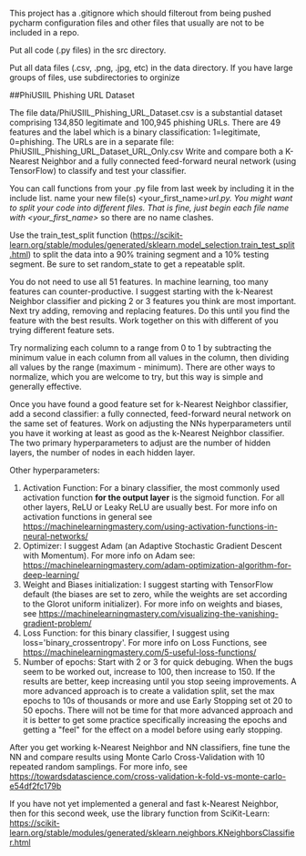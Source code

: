 This project has a .gitignore which should filterout from being pushed pycharm configuration files and other files that usually are not to be included in a repo. 

Put all code (.py files) in the src directory.

Put all data files (.csv, .png, .jpg, etc) in the data directory. If you have large groups of files, use subdirectories to orginize


##PhiUSIIL Phishing URL Dataset

The file data/PhiUSIIL_Phishing_URL_Dataset.csv is 
a substantial dataset comprising 134,850 legitimate 
and 100,945 phishing URLs. There are 49 features and
the label which is a binary classification: 1=legitimate,
0=phishing. The URLs are in a separate file: PhiUSIIL_Phishing_URL_Dataset_URL_Only.csv
Write and compare both a K-Nearest Neighbor
and a fully connected feed-forward neural network
(using TensorFlow) to classify and test your classifier.

You can call functions from your <name>.py file from last week by including it in the include list.
name your new file(s) <your_first_name>_url.py. You might want to split your code into different files. 
That is fine, just begin each file name with <your_first_name>_ so there are no name clashes.

Use the train_test_split function (https://scikit-learn.org/stable/modules/generated/sklearn.model_selection.train_test_split.html) 
to split the data into a 90% training segment and a 10% 
testing segment. Be sure to set random_state to get a 
repeatable split.

You do not need to use all 51 features. In machine learning, 
too many features can counter-productive. I suggest starting 
with the k-Nearest Neighbor classifier and picking 2 or 3 
features you think are most important. Next try adding, 
removing and replacing features. Do this until you 
find the feature with the best results. Work together on this 
with different of you trying different feature sets.

Try normalizing each column to a range from 0 to 1 by 
subtracting the minimum value
in each column from all values in the column, then dividing all values by the range
(maximum - minimum). There are other ways to normalize, which 
you are welcome to try, but this way is simple and generally 
effective.

Once you have found a good feature set for k-Nearest Neighbor 
classifier, add a second classifier: a fully connected, 
feed-forward neural network on the same set of features. 
Work on adjusting the NNs hyperparameters until you have it 
working at least as good as the k-Nearest Neighbor classifier.
The two primary hyperparameters to adjust are the number of
hidden layers, the number of nodes in each hidden layer.

Other hyperparameters:
1) Activation Function: For a binary classifier, the most commonly used activation function **for the output layer** is the sigmoid function. For all other layers, ReLU or Leaky ReLU are usually best. For more info on activation functions in general see https://machinelearningmastery.com/using-activation-functions-in-neural-networks/
2) Optimizer: I suggest Adam (an Adaptive Stochastic Gradient Descent with Momentum). For more info on Adam see: https://machinelearningmastery.com/adam-optimization-algorithm-for-deep-learning/
3) Weight and Biases initialization: I suggest starting with TensorFlow default (the biases are set to zero, while the weights are set according to the Glorot uniform initializer). For more info on weights and biases, see https://machinelearningmastery.com/visualizing-the-vanishing-gradient-problem/
4) Loss Function: for this binary classifier, I suggest using loss='binary_crossentropy'. For more info on Loss Functions, see https://machinelearningmastery.com/5-useful-loss-functions/
5) Number of epochs: Start with 2 or 3 for quick debuging. When the bugs seem to be worked out, increase to 100, then increase to 150. If the results are better, keep increasing until you stop seeing improvements. A more advanced approach is to create a validation split, set the max epochs to 10s of thousands or more and use Early Stopping set ot 20 to 50 epochs. There will not be time for that more advanced approach and it is better to get some practice specifically increasing the epochs and getting a "feel" for the effect on a model before using early stopping.

After you get working k-Nearest Neighbor and NN classifiers, fine tune the NN and compare results using
Monte Carlo Cross-Validation with 10 repeated random samplings. For more info, see https://towardsdatascience.com/cross-validation-k-fold-vs-monte-carlo-e54df2fc179b

If you have not yet implemented a general and fast k-Nearest Neighbor, then for this second week, use the library function from SciKit-Learn: https://scikit-learn.org/stable/modules/generated/sklearn.neighbors.KNeighborsClassifier.html
